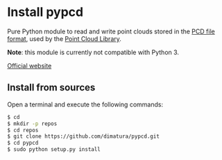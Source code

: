 # Install pypcd

Pure Python module to read and write point clouds stored in the [PCD file format](http://pointclouds.org/documentation/tutorials/pcd_file_format.php), used by the [Point Cloud Library](http://pointclouds.org/).

**Note**: this module is currently not compatible with Python 3.

[Official website](https://github.com/dimatura/pypcd)

## Install from sources

Open a terminal and execute the following commands:

```bash
$ cd 
$ mkdir -p repos
$ cd repos
$ git clone https://github.com/dimatura/pypcd.git
$ cd pypcd
$ sudo python setup.py install
```
